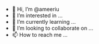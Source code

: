 - 👋 Hi, I’m @ameeriu
- 👀 I’m interested in ...
- 🌱 I’m currently learning ...
- 💞️ I’m looking to collaborate on ...
- 📫 How to reach me ...

<!---
ameeriu/ameeriu is a ✨ special ✨ repository because its `README.md` (this file) appears on your GitHub profile.
You can click the Preview link to take a look at your changes.
--->
